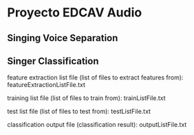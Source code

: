 # Proyecto EDCAV Audio
## Singing Voice Separation

## Singer Classification
feature extraction list file (list of files to extract features from): featureExtractionListFile.txt

training list file (list of files to train from): trainListFile.txt

test list file (list of files to test from): testListFile.txt

classification output file (classification result): outputListFile.txt
